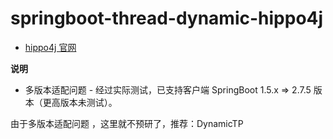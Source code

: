 # springboot-thread-dynamic-hippo4j

- [hippo4j 官网](https://hippo4j.cn/)

**说明**

- 多版本适配问题 - 经过实际测试，已支持客户端 SpringBoot 1.5.x => 2.7.5 版本（更高版本未测试）。

由于多版本适配问题 ，这里就不预研了，推荐：DynamicTP